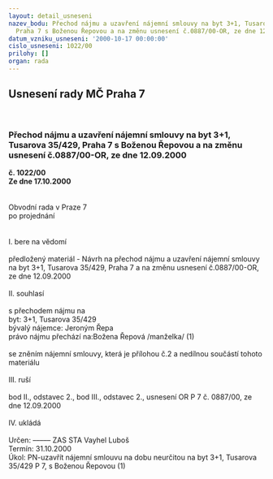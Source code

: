```yaml
---
layout: detail_usneseni
nazev_bodu: Přechod nájmu a uzavření nájemní smlouvy na byt 3+1, Tusarova 35/429,
  Praha 7 s Boženou Řepovou a na změnu usnesení č.0887/00-OR, ze dne 12.09.2000
datum_vzniku_usneseni: '2000-10-17 00:00:00'
cislo_usneseni: 1022/00
prilohy: []
organ: rada
---
```

<div id="ucUsn_pList" class="usn">
	<span><h2>Usnesení rady MČ Praha 7 </h2>
<br></span><div class="standBody">
<span><h3>Přechod nájmu a uzavření nájemní smlouvy na byt 3+1, Tusarova 35/429, Praha 7 s Boženou Řepovou a na změnu usnesení č.0887/00-OR, ze dne 12.09.2000</h3></span><div class="center">
		<strong>č. 1022/00</strong><br>
	</div>
<div class="center">
		<strong>Ze dne 17.10.2000</strong><br><br>
	</div>
<br>Obvodní rada v Praze 7<br>po projednání<br><br><br>I.	bere na vědomí<br><br> předložený materiál - Návrh na přechod nájmu a uzavření nájemní smlouvy na byt 3+1, Tusarova 35/429, Praha 7  a na změnu usnesení č.0887/00-OR, ze dne 12.09.2000<br><br>II.	souhlasí <br><br>s přechodem nájmu na<br>byt: 3+1, Tusarova 35/429<br>bývalý nájemce: Jeroným Řepa<br>právo nájmu přechází na:Božena Řepová /manželka/						(1)<br><br>se zněním nájemní smlouvy, která je přílohou č.2 a nedílnou součástí tohoto materiálu <br><br>III.	ruší <br><br>bod II., odstavec 2.,  bod III., odstavec 2., usnesení OR P 7 č. 0887/00, ze dne 12.09.2000<br><br>IV.	ukládá <br><br> Určen:	–––––	ZAS STA Vayhel Luboš<br>Termín: 31.10.2000<br>Úkol:	PN-uzavřít nájemní smlouvu na dobu neurčitou na byt 3+1, Tusarova 35/429 P 7, s Boženou Řepovou (1)<br>
</div>
</div>